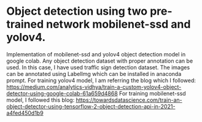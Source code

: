 # Object detection using two pre-trained network mobilenet-ssd and yolov4. 
Implementation of mobilenet-ssd and yolov4 object detection model in google colab. 
Any object detection dataset with proper annotation can be used. In this case, I have used traffic sign detection dataset. 
The images can be annotated using LabelImg which can be installed in anaconda prompt. 
For training yolov4 model, I am referring the blog which I followed: https://medium.com/analytics-vidhya/train-a-custom-yolov4-object-detector-using-google-colab-61a659d4868
For training mobilenet-ssd model, I followed this blog: https://towardsdatascience.com/train-an-object-detector-using-tensorflow-2-object-detection-api-in-2021-a4fed450d1b9
